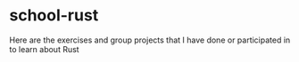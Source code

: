 # school-rust

Here are the exercises and group projects that I have done or participated in to learn about Rust
